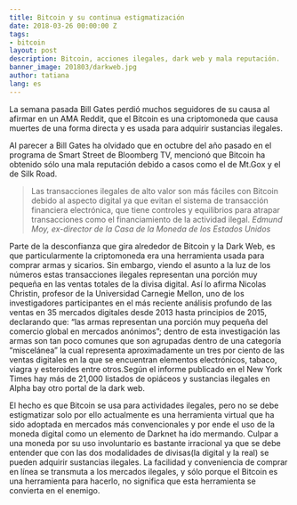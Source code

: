 ```yaml
---
title: Bitcoin y su continua estigmatización
date: 2018-03-26 00:00:00 Z
tags:
- bitcoin
layout: post
description: Bitcoin, acciones ilegales, dark web y mala reputación.
banner_image: 201803/darkweb.jpg
author: tatiana
lang: es
---
```


La semana pasada Bill Gates perdió muchos seguidores de su causa al afirmar en un AMA Reddit, que el Bitcoin es una criptomoneda que causa muertes de una forma directa y es usada para adquirir sustancias ilegales.

<!--more-->

Al parecer a Bill Gates ha olvidado que en octubre del año pasado en el programa de Smart Street de Bloomberg TV, mencionó que Bitcoin ha obtenido sólo una mala reputación debido a casos como el de Mt.Gox y el de Silk Road.

> Las transacciones ilegales de alto valor son más fáciles con Bitcoin debido al aspecto digital ya que evitan el sistema de transacción financiera electrónica, que tiene controles y equilibrios para atrapar transacciones como el financiamiento de la actividad ilegal. <cite>Edmund Moy, ex-director de la Casa de la Moneda de los Estados Unidos</cite>

Parte de la desconfianza que gira alrededor de Bitcoin y la Dark Web, es que particularmente la criptomoneda era una herramienta usada para comprar armas y sicarios. Sin embargo, viendo el asunto a la luz de los números estas transacciones ilegales representan una porción muy pequeña en las ventas totales de la divisa digital. Así lo afirma Nicolas Christin, profesor de la Universidad Carnegie Mellon, uno de los investigadores participantes en el más reciente análisis profundo de las ventas en 35 mercados digitales desde 2013 hasta principios de 2015, declarando que: “las armas representan una porción muy pequeña del comercio global en mercados anónimos”; dentro de esta investigación las armas son tan poco comunes que son agrupadas dentro de una categoría “miscelánea” la cual representa aproximadamente un tres por ciento de las ventas digitales en la que se encuentran elementos electrónicos, tabaco, viagra y esteroides entre otros.Según el informe publicado en el New York Times hay más de 21,000 listados de opiáceos y sustancias ilegales en Alpha bay otro portal de la dark web.

El hecho es que Bitcoin se usa para actividades ilegales, pero no se debe estigmatizar solo por ello actualmente es una herramienta virtual que ha sido adoptada en mercados más convencionales y por ende el uso de la moneda digital como un elemento de Darknet ha ido mermando.  Culpar a una moneda por su uso involuntario es bastante irracional ya que se debe entender que con las dos modalidades de divisas(la digital y la real) se pueden adquirir sustancias ilegales. La facilidad y conveniencia de comprar en línea se transmuta a los mercados ilegales, y sólo porque el Bitcoin es una herramienta para hacerlo, no significa que esta herramienta se convierta en el enemigo.


